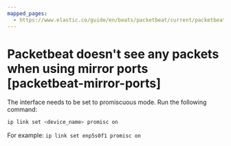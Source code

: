 ```yaml
---
mapped_pages:
  - https://www.elastic.co/guide/en/beats/packetbeat/current/packetbeat-mirror-ports.html
---
```


# Packetbeat doesn't see any packets when using mirror ports [packetbeat-mirror-ports]

The interface needs to be set to promiscuous mode. Run the following command:

```sh
ip link set <device_name> promisc on
```

For example: `ip link set enp5s0f1 promisc on`


